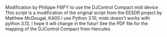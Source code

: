 
Modification by Philippe F6IFY to use the DJControl Compact midi device
This script is a modification of the original script from the EESDR project
by Matthew McDougal, KA0S
I use Python 3.10, mido doesn't works with python 3.13, I hope it will change in the futur!
See the PDF file for the mapping of the DJControl Compact from Hercules.
